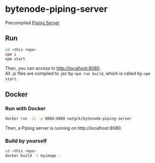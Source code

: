 # bytenode-piping-server
Precompiled [Piping Server](https://github.com/nwtgck/piping-server)

## Run

```bash
cd <this repo>
npm i
npm start
```

Then, you can access to <http://localhost:8080>.  
All .js files are compiled to .jsc by `npm run build`, which is called by `npm start`.


## Docker

### Run with Docker

```bash
docker run -it -p 8080:8080 nwtgck/bytenode-piping-server
```

Then, a Piping server is running on http://localhost:8080.

### Build by yourself

```bash
cd <this repo>
docker build -t myimage .
```
